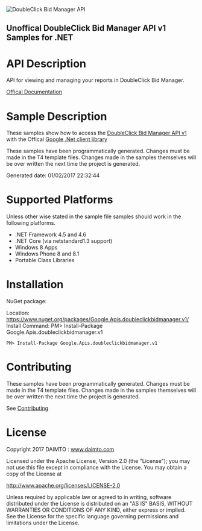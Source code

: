 ﻿![DoubleClick Bid Manager API](https://www.gstatic.com/images/branding/product/1x/googleg_32dp.png)

## Unoffical DoubleClick Bid Manager API v1 Samples for .NET  ##

API Description
=============

API for viewing and managing your reports in DoubleClick Bid Manager.

[Offical Documentation](https://developers.google.com/bid-manager/)

Sample Description
=============

These samples show how to access the [DoubleClick Bid Manager API v1](https://developers.google.com/bid-manager/) with the Offical [Google .Net client library](https://github.com/google/google-api-dotnet-client)

These samples have been programmatically generated. Changes must be made in the T4 template files. Changes made in the samples themselves will be over written the next time the project is generated.

Generated date: 01/02/2017 22:32:44 

Supported Platforms
=================================

Unless other wise stated in the sample file samples should work in the following platforms.

* .NET Framework 4.5 and 4.6
* .NET Core (via netstandard1.3 support)
* Windows 8 Apps
* Windows Phone 8 and 8.1
* Portable Class Libraries

Installation
=================================

NuGet package:

Location: https://www.nuget.org/packages/Google.Apis.doubleclickbidmanager.v1/ 
Install Command: PM>  Install-Package Google.Apis.doubleclickbidmanager.v1

```
PM> Install-Package Google.Apis.doubleclickbidmanager.v1
```

Contributing
=================================

These samples have been programmatically generated. Changes must be made in the T4 template files. Changes made in the samples themselves will be over written the next time the project is generated.

See [Contributing](CONTRIBUTING.md)

License
=================================

Copyright 2017 DAIMTO :  www.daimto.com

Licensed under the Apache License, Version 2.0 (the "License"); you may not use this file except in compliance with
the License. You may obtain a copy of the License at

http://www.apache.org/licenses/LICENSE-2.0

Unless required by applicable law or agreed to in writing, software distributed under the License is distributed on
an "AS IS" BASIS, WITHOUT WARRANTIES OR CONDITIONS OF ANY KIND, either express or implied. See the License for the
specific language governing permissions and limitations under the License.